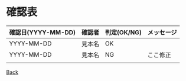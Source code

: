# 確認表

| 確認日(YYYY-MM-DD) | 確認者 | 判定(OK/NG) | メッセージ |
| --- | --- | --- | --- |
| YYYY-MM-DD | 見本名 | OK | |
| YYYY-MM-DD | 見本名 | NG | ここ修正 |
|||||

[Back](../README.md)